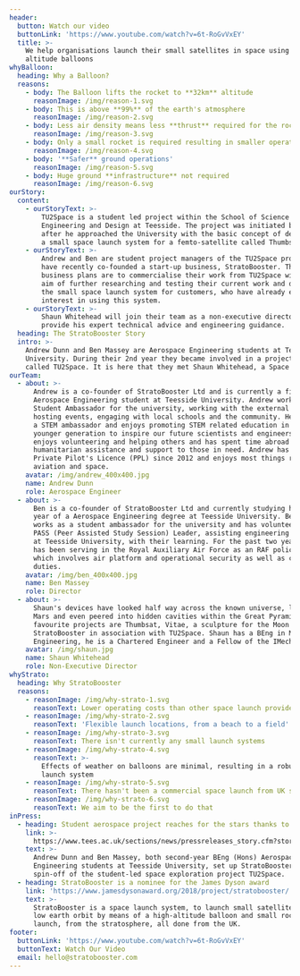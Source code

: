 ```yaml
---
header:
  button: Watch our video
  buttonLink: 'https://www.youtube.com/watch?v=6t-RoGvVxEY'
  title: >-
    We help organisations launch their small satellites in space using high
    altitude balloons
whyBalloon:
  heading: Why a Balloon?
  reasons:
    - body: The Balloon lifts the rocket to **32km** altitude
      reasonImage: /img/reason-1.svg
    - body: This is above **99%** of the earth's atmosphere
      reasonImage: /img/reason-2.svg
    - body: Less air density means less **thrust** required for the rocket
      reasonImage: /img/reason-3.svg
    - body: Only a small rocket is required resulting in smaller operating **costs**
      reasonImage: /img/reason-4.svg
    - body: '**Safer** ground operations'
      reasonImage: /img/reason-5.svg
    - body: Huge ground **infrastructure** not required
      reasonImage: /img/reason-6.svg
ourStory:
  content:
    - ourStoryText: >-
        TU2Space is a student led project within the School of Science
        Engineering and Design at Teesside. The project was initiated by Shaun
        after he approached the University with the basic concept of developing
        a small space launch system for a femto-satellite called Thumbsat.
    - ourStoryText: >-
        Andrew and Ben are student project managers of the TU2Space project and
        have recently co-founded a start-up business, StratoBooster. Their
        business plans are to commercialise their work from TU2Space with the
        aim of further researching and testing their current work and developing
        the small space launch system for customers, who have already expressed
        interest in using this system. 
    - ourStoryText: >-
        Shaun Whitehead will join their team as a non-executive director to
        provide his expert technical advice and engineering guidance.
  heading: The StratoBooster Story
  intro: >-
    Andrew Dunn and Ben Massey are Aerospace Engineering students at Teesside
    University. During their 2nd year they became involved in a project now
    called TU2Space. It is here that they met Shaun Whitehead, a Space Engineer!
ourTeam:
  - about: >-
      Andrew is a co-founder of StratoBooster Ltd and is currently a final year
      Aerospace Engineering student at Teesside University. Andrew works as a
      Student Ambassador for the university, working with the external partners
      hosting events, engaging with local schools and the community. He is also
      a STEM ambassador and enjoys promoting STEM related education in the
      younger generation to inspire our future scientists and engineers. He
      enjoys volunteering and helping others and has spent time abroad providing
      humanitarian assistance and support to those in need. Andrew has held a
      Private Pilot's Licence (PPL) since 2012 and enjoys most things related to
      aviation and space.
    avatar: /img/andrew_400x400.jpg
    name: Andrew Dunn
    role: Aerospace Engineer
  - about: >-
      Ben is a co-founder of StratoBooster Ltd and currently studying his final
      year of a Aerospace Engineering degree at Teesside University. Ben also
      works as a student ambassador for the university and has volunteered as a
      PASS (Peer Assisted Study Session) Leader, assisting engineering students,
      at Teesside University, with their learning. For the past two years, Ben
      has been serving in the Royal Auxiliary Air Force as an RAF policeman,
      which involves air platform and operational security as well as ceremonial
      duties.
    avatar: /img/ben_400x400.jpg
    name: Ben Massey
    role: Director
  - about: >-
      Shaun's devices have looked half way across the known universe, landed on
      Mars and even peered into hidden cavities within the Great Pyramid. His
      favourite projects are Thumbsat, Vitae, a sculpture for the Moon and
      StratoBooster in association with TU2Space. Shaun has a BEng in Mechanical
      Engineering, he is a Chartered Engineer and a Fellow of the IMechE.
    avatar: /img/shaun.jpg
    name: Shaun Whitehead
    role: Non-Executive Director
whyStrato:
  heading: Why StratoBooster
  reasons:
    - reasonImage: /img/why-strato-1.svg
      reasonText: Lower operating costs than other space launch providers
    - reasonImage: /img/why-strato-2.svg
      reasonText: 'Flexible launch locations, from a beach to a field'
    - reasonImage: /img/why-strato-3.svg
      reasonText: There isn't currently any small launch systems
    - reasonImage: /img/why-strato-4.svg
      reasonText: >-
        Effects of weather on balloons are minimal, resulting in a robust ground
        launch system
    - reasonImage: /img/why-strato-5.svg
      reasonText: There hasn't been a commercial space launch from UK soil
    - reasonImage: /img/why-strato-6.svg
      reasonText: We aim to be the first to do that
inPress:
  - heading: Student aerospace project reaches for the stars thanks to funding boost
    link: >-
      https://www.tees.ac.uk/sections/news/pressreleases_story.cfm?story_id=6858&this_issue_title=June%202018&this_issue=301
    text: >-
      Andrew Dunn and Ben Massey, both second-year BEng (Hons) Aerospace
      Engineering students at Teesside University, set up StratoBooster, a
      spin-off of the student-led space exploration project TU2Space.
  - heading: StratoBooster is a nominee for the James Dyson award
    link: 'https://www.jamesdysonaward.org/2018/project/stratobooster/'
    text: >-
      StratoBooster is a space launch system, to launch small satellites into
      low earth orbit by means of a high-altitude balloon and small rocket
      launch, from the stratosphere, all done from the UK.
footer:
  buttonLink: 'https://www.youtube.com/watch?v=6t-RoGvVxEY'
  buttonText: Watch Our Video
  email: hello@stratobooster.com
---
```


